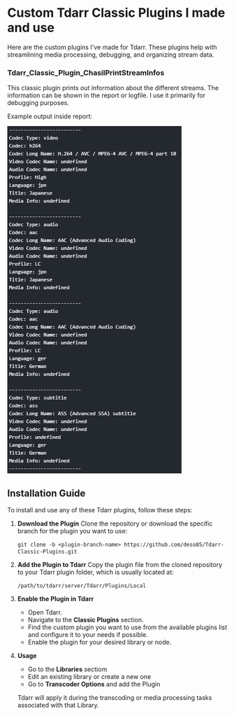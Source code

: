 
# Custom Tdarr Classic Plugins I made and use
Here are the custom plugins I've made for Tdarr. These plugins help with streamlining media processing, debugging, and organizing stream data.

### Tdarr_Classic_Plugin_ChasilPrintStreamInfos
This classic plugin prints out information about the different streams. The information can be shown in the report or logfile. I use it primarily for debugging purposes.

Example output inside report:

![Example output inside report](./img/print_stream_infos_example.png)

## Installation Guide

To install and use any of these Tdarr plugins, follow these steps:

1. **Download the Plugin**
   Clone the repository or download the specific branch for the plugin you want to use:
   ```
   git clone -b <plugin-branch-name> https://github.com/deso85/Tdarr-Classic-Plugins.git
   ```

2. **Add the Plugin to Tdarr**
   Copy the plugin file from the cloned repository to your Tdarr plugin folder, which is usually located at:
   ```
   /path/to/tdarr/server/Tdarr/Plugins/Local
   ```

3. **Enable the Plugin in Tdarr**
   - Open Tdarr.
   - Navigate to the **Classic Plugins** section.
   - Find the custom plugin you want to use from the available plugins list and configure it to your needs if possible.
   - Enable the plugin for your desired library or node.

4. **Usage**
   - Go to the **Libraries** sectiom
   - Edit an existing library or create a new one
   - Go to **Transcoder Options** and add the Plugin
   
   Tdarr will apply it during the transcoding or media processing tasks associated with that Library.